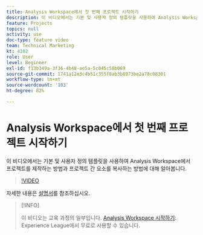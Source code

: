 ```yaml
---
title: Analysis Workspace에서 첫 번째 프로젝트 시작하기
description: 이 비디오에서는 기본 및 사용자 정의 템플릿을 사용하여 Analysis Workspace에서 프로젝트를 제작하는 방법과 프로젝트 간 요소를 복사하는 방법에 대해 알아봅니다.
feature: Projects
topics: null
activity: use
doc-type: feature video
team: Technical Marketing
kt: 4102
role: User
level: Beginner
exl-id: f13b349a-3f36-4b48-ae5a-5c045c58b069
source-git-commit: 1741a12e3c4b51c355f8ab3b8973be2a78c08301
workflow-type: tm+mt
source-wordcount: '103'
ht-degree: 82%

---
```


# Analysis Workspace에서 첫 번째 프로젝트 시작하기

이 비디오에서는 기본 및 사용자 정의 템플릿을 사용하여 Analysis Workspace에서 프로젝트를 제작하는 방법과 프로젝트 간 요소를 복사하는 방법에 대해 알아봅니다.

>[!VIDEO](https://video.tv.adobe.com/v/30368/?quality=12)

자세한 내용은 [설명서](https://experienceleague.adobe.com/docs/analytics/analyze/analysis-workspace/build-workspace-project/freeform-overview.html?lang=ko)를 참조하십시오.

>[!INFO]
>
> 이 비디오는 교육 과정의 일부입니다. [Analysis Workspace 시작하기](https://experienceleague.adobe.com/?recommended=Analytics-U-1-2020.1.workspace): Experience League에서 무료로 사용할 수 있습니다.
